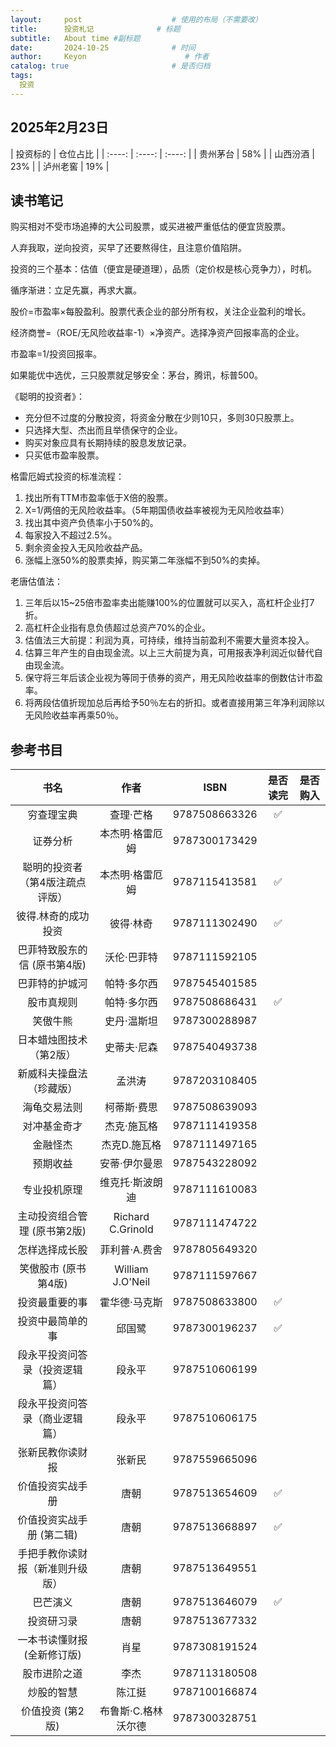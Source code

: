 ```yaml
---
layout:     post                    # 使用的布局（不需要改）
title:      投资札记              # 标题 
subtitle:   About time #副标题
date:       2024-10-25              # 时间
author:     Keyon                      # 作者
catalog: true                       # 是否归档
tags:
  投资
---
```


## 2025年2月23日

| 投资标的 | 仓位占比 |
| :----: | :----: | :----: |
| 贵州茅台 | 58% |
| 山西汾酒 | 23% |
| 泸州老窖 | 19% |

## 读书笔记

购买相对不受市场追捧的大公司股票，或买进被严重低估的便宜货股票。

人弃我取，逆向投资，买早了还要熬得住，且注意价值陷阱。

投资的三个基本：估值（便宜是硬道理），品质（定价权是核心竞争力），时机。

循序渐进：立足先赢，再求大赢。

股价=市盈率×每股盈利。股票代表企业的部分所有权，关注企业盈利的增长。

经济商誉=（ROE/无风险收益率-1）×净资产。选择净资产回报率高的企业。

市盈率=1/投资回报率。

如果能优中选优，三只股票就足够安全：茅台，腾讯，标普500。

《聪明的投资者》：

* 充分但不过度的分散投资，将资金分散在少则10只，多则30只股票上。
* 只选择大型、杰出而且举债保守的企业。
* 购买对象应具有长期持续的股息发放记录。
* 只买低市盈率股票。

格雷厄姆式投资的标准流程：

1. 找出所有TTM市盈率低于X倍的股票。
2. X=1/两倍的无风险收益率。（5年期国债收益率被视为无风险收益率）
3. 找出其中资产负债率小于50%的。
4. 每家投入不超过2.5%。
5. 剩余资金投入无风险收益产品。
6. 涨幅上涨50%的股票卖掉，购买第二年涨幅不到50%的卖掉。

老唐估值法：

1. 三年后以15~25倍市盈率卖出能赚100%的位置就可以买入，高杠杆企业打7折。
2. 高杠杆企业指有息负债超过总资产70%的企业。
3. 估值法三大前提：利润为真，可持续，维持当前盈利不需要大量资本投入。
4. 估算三年产生的自由现金流。以上三大前提为真，可用报表净利润近似替代自由现金流。
5. 保守将三年后该企业视为等同于债券的资产，用无风险收益率的倒数估计市盈率。
6. 将两段估值折现加总后再给予50％左右的折扣。或者直接用第三年净利润除以无风险收益率再乘50％。

## 参考书目

| 书名 | 作者 | ISBN | 是否读完 | 是否购入 |
| :----: | :----: | :----: | :----: | :----: |
| 穷查理宝典 | 查理·芒格 | 9787508663326 | ✅ |  |
| 证券分析 | 本杰明·格雷厄姆 | 9787300173429 |  |  |
| 聪明的投资者（第4版注疏点评版） | 本杰明·格雷厄姆 | 9787115413581 | ✅ |  |
| 彼得.林奇的成功投资 | 彼得·林奇 | 9787111302490 | ✅ |  |
| 巴菲特致股东的信 (原书第4版) | 沃伦·巴菲特 | 9787111592105 |  |  |
| 巴菲特的护城河 | 帕特·多尔西 | 9787545401585 |  |  |
| 股市真规则 | 帕特·多尔西 | 9787508686431 | ✅ |  |
| 笑傲牛熊 | 史丹·温斯坦 | 9787300288987 |  |  |
| 日本蜡烛图技术（第2版） | 史蒂夫·尼森 | 9787540493738 |  |  |
| 新威科夫操盘法（珍藏版） | 孟洪涛 | 9787203108405 |  |  |
| 海龟交易法则 | 柯蒂斯·费思 | 9787508639093 |  |  |
| 对冲基金奇才 | 杰克·施瓦格 | 9787111419358 |  |  |
| 金融怪杰 | 杰克D.施瓦格 | 9787111497165 |  |  |
| 预期收益 | 安蒂·伊尔曼恩 | 9787543228092 |  |  |
| 专业投机原理 | 维克托·斯波朗迪 | 9787111610083 |  |  |
| 主动投资组合管理 (原书第2版) | Richard C.Grinold | 9787111474722 |  |  |
| 怎样选择成长股 | 菲利普·A.费舍 | 9787805649320 |  |  |
| 笑傲股市 (原书第4版) | William J.O'Neil | 9787111597667 |  |  |
| 投资最重要的事 | 霍华德·马克斯 | 9787508633800 | ✅ |  |
| 投资中最简单的事 | 邱国鹭 | 9787300196237 | ✅ |  |
| 段永平投资问答录（投资逻辑篇） | 段永平 | 9787510606199 |  |  |
| 段永平投资问答录（商业逻辑篇） | 段永平 | 9787510606175 |  |  |
| 张新民教你读财报 | 张新民 | 9787559665096 |  |  |
| 价值投资实战手册 | 唐朝 | 9787513654609 | ✅ |  |
| 价值投资实战手册 (第二辑) | 唐朝 | 9787513668897 | ✅ |  |
| 手把手教你读财报（新准则升级版） | 唐朝 | 9787513649551 |  |  |
| 巴芒演义 | 唐朝 | 9787513646079 | ✅ |  |
| 投资研习录 | 唐朝 | 9787513677332 |  |  |
| 一本书读懂财报 (全新修订版) | 肖星 | 9787308191524 |  |  |
| 股市进阶之道 | 李杰 | 9787113180508 |  |  |
| 炒股的智慧 | 陈江挺 | 9787100166874 |  |  |
| 价值投资 (第2版) | 布鲁斯·C.格林沃尔德 | 9787300328751 |  |  |